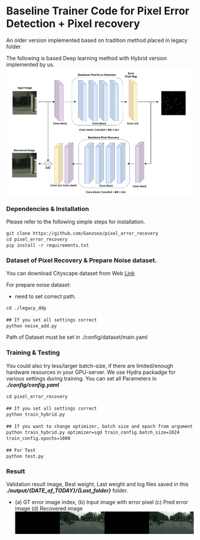 # Baseline Trainer Code for Pixel Error Detection + Pixel recovery
An older version implemented based on tradition method placed in legacy folder.

The following is based Deep learning method with Hybrid version implemented by us.
![alt text](https://github.com/Ganzooo/pixel_error_recovery/blob/main/data/lightweight_model_hybrid_architecture.png)

### Dependencies & Installation

Please refer to the following simple steps for installation.

```
git clone https://github.com/Ganzooo/pixel_error_recovery
cd pixel_error_recovery
pip install -r requirements.txt
```
### Dataset of Pixel Recovery & Prepare Noise dataset.

You can download Cityscape dataset from Web [Link](https://www.cityscapes-dataset.com/login/)

For prepare noise dataset:
 - need to set correct path.
```
cd ./legacy_ddp

## If you set all settings correct
python noise_add.py
```


Path of Dataset must be set in ./config/dataset/main.yaml


### Training & Testing
You could also try less/larger batch-size, if there are limited/enough hardware resources in your GPU-server.
We use Hydra packadge for various settings during training. 
You can set all Parameters in ***./config/config.yaml***
```
cd pixel_error_recovery

## If you set all settings correct
python train_hybrid.py

## If you want to change optimizer, batch size and epoch from argument
python train_hybrid.py optimizer=sgd train_config.batch_size=1024 train_config.epochs=1000

## For Test
python test.py
```

### Result
Validation result image, Best weight, Last weight and log files saved in this ***./output/{DATE_of_TODAY}/{Last_folder}*** folder.


- (a) GT error image index,           (b) Input image with error pixel          (c) Pred error image            (d) Recovered image
![alt text](https://github.com/Ganzooo/pixel_error_recovery/blob/main/data/result_img_gt_pred.jpg)
